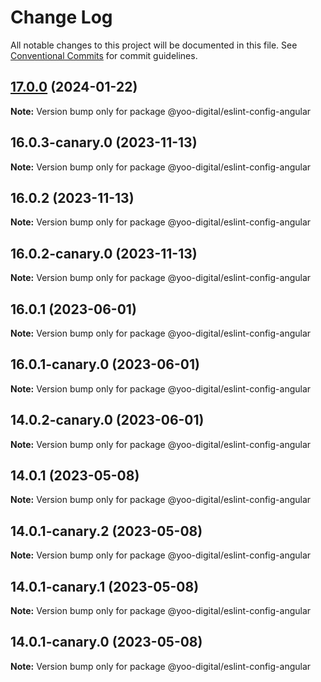 # Change Log

All notable changes to this project will be documented in this file.
See [Conventional Commits](https://conventionalcommits.org) for commit guidelines.

## [17.0.0](https://github.com/yoo-digital/typescript/compare/@yoo-digital/eslint-config-angular@17.0.0-canary.1...@yoo-digital/eslint-config-angular@17.0.0) (2024-01-22)

**Note:** Version bump only for package @yoo-digital/eslint-config-angular

## 16.0.3-canary.0 (2023-11-13)

**Note:** Version bump only for package @yoo-digital/eslint-config-angular

## 16.0.2 (2023-11-13)

**Note:** Version bump only for package @yoo-digital/eslint-config-angular

## 16.0.2-canary.0 (2023-11-13)

**Note:** Version bump only for package @yoo-digital/eslint-config-angular

## 16.0.1 (2023-06-01)

**Note:** Version bump only for package @yoo-digital/eslint-config-angular

## 16.0.1-canary.0 (2023-06-01)

**Note:** Version bump only for package @yoo-digital/eslint-config-angular

## 14.0.2-canary.0 (2023-06-01)

**Note:** Version bump only for package @yoo-digital/eslint-config-angular

## 14.0.1 (2023-05-08)

**Note:** Version bump only for package @yoo-digital/eslint-config-angular

## 14.0.1-canary.2 (2023-05-08)

**Note:** Version bump only for package @yoo-digital/eslint-config-angular

## 14.0.1-canary.1 (2023-05-08)

**Note:** Version bump only for package @yoo-digital/eslint-config-angular

## 14.0.1-canary.0 (2023-05-08)

**Note:** Version bump only for package @yoo-digital/eslint-config-angular
